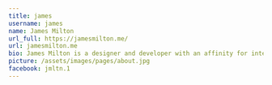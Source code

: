 ```yaml
---
title: james
username: james
name: James Milton
url_full: https://jamesmilton.me/
url: jamesmilton.me
bio: James Milton is a designer and developer with an affinity for integrating technology with design, within the contexts of user experience, virtual reality, videography and the web.
picture: /assets/images/pages/about.jpg
facebook: jmltn.1
---
```

